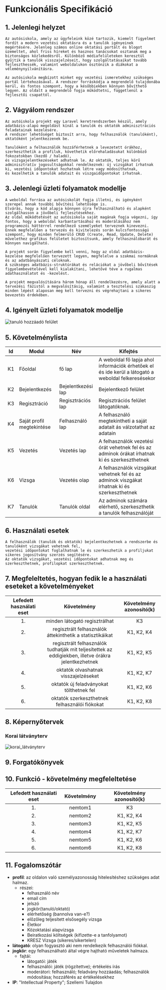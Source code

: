 # Funkcionális Specifikáció
## 1. Jelenlegi helyzet
    Az autósiskola, amely az ügyfeleink közé tartozik, kiemelt figyelmet fordít a modern vezetési oktatásra és a tanulók igényeinek megértésére. Jelenleg számos online oktatási portált és blogot üzemeltet, ahol friss híreket és hasznos tanácsokat osztanak meg a biztonságos közlekedésről. Különböző médiafelületeken keresztül gyűjtik a tanulók visszajelzéseit, hogy szolgáltatásaikat tovább fejleszthessék, valamint weboldalukon ösztönzik a diákokat a véleménynyilvánításra.

    Az autósiskola megbízott minket egy vezetési ismeretekhez szükséges portál lértehozásával. A rendszer forráskódja a megrendelő tulajdonába kerül, és fontos szempont, hogy a későbbiekben könnyen bővíthető legyen. Az oldalt a megrendelő fogja működtetni, függetlenül a fejlesztői csapattól.


## 2. Vágyálom rendszer
    Az autóiskola projekt egy Laravel keretrendszerben készül, amely adatbázis-alapú megoldást kínál a tanulók és oktatók adminisztrációs feladatainak kezelésére. 
    A rendszer lehetőséget biztosít arra, hogy felhasználók (tanulóként), oktatóként jelentkezzenek be.

    Tanulóként a felhasználók hozzáférhetnek a levezetett órákhoz, szerkeszthetik a profiluk, követhetik előrehaladásukat különböző fokozatokban (kezdő / haladó), 
    és vizsgajelentkezéseket adhatnak le. Az oktatók, teljes körű adminisztratív jogosultságokkal rendelkeznek: új vizsgákat írhatnak ki, vezetési időpontokat hozhatnak létre vagy módosíthatnak, 
    és kezelhetik a tanulók adatait és viszgaidőpontokat írhatnak.


## 3. Jelenlegi üzleti folyamatok modellje

    A weboldal forrása az autósiskolát fogja illetni, és igényként szerepel annak további bővítési lehetősége is. 
    Elvárás, hogy a kód alapja könnyen újra felhasználható és alapként szolgálhasson a jövőbeli fejlesztésekhez. 
    Az oldal működtetését az autósiskola saját magának fogja végezni, így fontos, hogy a weboldal karbantartásához és moderálásához nem programozói háttérrel rendelkező személyeket terveznek kinevezni. Ennek megfelelően a tervezés és kivitelezés során kulcsfontosságú szempont, hogy minden felmerülő CRUD (Create, Read, Update, Delete) művelethez grafikus felületet biztosítsunk, amely felhasználóbarát és könnyen navigálható. 
    
    A projekt során figyelembe kell venni, hogy az oldal adatbázis-kezelése megfelelően tervezett legyen, megfelelve a szakmai normáknak és az adatbányászati céloknak. 
    A szükséges adatbázis-struktúrákat és relációkat a jövőbeli bővítések figyelembevételével kell kialakítani, lehetővé téve a rugalmas adathasználatot és -kezelést.

    A projekt megvalósítására három hónap áll rendelkezésre, amely alatt a tervezési fázistól a megvalósításig, valamint a tesztelési szakaszig minden lépést alaposan meg kell tervezni és végrehajtani a sikeres bevezetés érdekében.

## 4. Igényelt üzleti folyamatok modellje
![tanuló hozzáadó felület](../Dokumentáció/Képek/uzletifolyamatok_modelje.png)

## 5. Követelménylista

| Id | Modul | Név | Kifejtés |
| :---: | --- | --- | --- |
| K1 | Főoldal| fő lap | A weboldal fő lapja ahol információk érhetőek el és ide kerül a látogató a weboldal felkeresésekor |
| K2 | Bejelentkezés | Bejelentkezési lap | Bejelentkező felület |
| K3 | Regisztráció | Regisztrációs lap | Regisztrációs felület látogatóknak. |
| K4 | Saját profil megtekintése | Felhasználó lap | A felhasználó megtekintheti a saját adatait ás válzotathat az adatain |
| K5 | Vezetés | Vezetés lap | A felhasználók vezetési órát vehetnek fel és az adminok órákat írhatnak ki és szerkeszthetnek |
| K6 | Vizsga | Vezetés olap | A felhasználók vizsgákat vehetnek fel és az adminok viszgákat írhatnak ki és szerkeszthetnek |
| K7 | Tanulók | Tanulók oldal | Az adminok számára elérhető, szerkeszthetik a tanulók felhasználóját |


## 6. Használati esetek
    A felhasználók (tanulók és oktatók) bejelentkezhetnek a rendszerbe és tanulóként vizsgákat vehetnek fel, 
    vezetési időpontokat foglalhatnak le és szerkeszhetik a profiljukat sikeres jogosítvány szerzés segítésére. 
    Az oktatók vizsgákat, vezetési időpontokat adhatnak meg és szerkeszthetnek, profilopkat szerkeszthetnek. 


## 7. Megfeleltetés, hogyan fedik le a használati eseteket a követelményeket
| Lefedett használati eset | Követelmény | Követelmény azonosító(k) |
| :---: | :---: | :---: |
| 1. | minden látogató regisztrálhat | K3 |
| 2. | regisztrált felhasználók áttekinthetik a statisztikáikat | K1, K2, K4 |
| 3. | regisztrált felhasználók tudhatják mit teljesítettek az eddigiekben, illetve órákra jelentkezhetnek | K1, K2, K5 |
| 4. | oktatók olvashatnak visszajelzéseket | K1, K2, K7 |
| 5. | oktatók új feladványokat tölthetnek fel | K1, K2, K6 |
| 6. | oktatók szerkeszthetnek felhasználói fiókokat | K1, K2, K8 |



## 8. Képernyőtervek

### Korai látványterv
![korai_látványterv](../Dokumentáció/Képek/koraiterv.png)


## 9. Forgatókönyvek


## 10. Funkció - követelmény megfeleltetése

| Lefedett használati eset | Követelmény | Követelmény azonosító(k) |
| :---: | :---: | :---: |
| 1. | nemtom1 | K3 |
| 2. | nemtom2 | K1, K2, K4 |
| 3. | nemtom3 | K1, K2, K5 |
| 4. | nemtom4 | K1, K2, K7 |
| 5. | nemtom5 | K1, K2, K6 |
| 6. | nemtom6| K1, K2, K8 |

## 11. Fogalomszótár
+ **profil**: az oldalon való személyazonosság hitelesítéshez szükséges adat halmaz.
    * részei:
        - felhasználó név
        - email cím
        - jelszó
        - jogkör(tanuló/oktató)
		- elérhetőség (bannolva van-e?)
		- előzőleg teljesített elsősegély vizsga
        - Életkor
        - Közoktatási alapvizsga
        - Beiratkozási költségek (kifizette-e a tanfolyamot)
        - KRESZ Vizsga (sikeres/sikertelen)
+ **látogató**: olyan fogyasztó aki nem rendelkezik felhasználói fiókkal.
+ **jogkör**: egy felhasználható által végre hajtható műveletek halmaza.
    * fajtái:
        - látogatói: játék
        - felhasználói: játék (rögzítettve); értékelés írás
        - moderátori: felhasználó; feladvány hozzáadás; felhasználók módosítása; hozzáférés az értékelésekhez
+ **IP**: "Intellectual Property"; Szellemi Tulajdon

